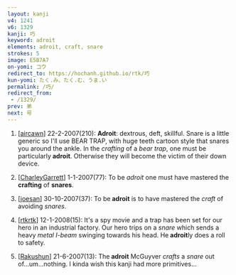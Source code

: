 ```yaml
---
layout: kanji
v4: 1241
v6: 1329
kanji: 巧
keyword: adroit
elements: adroit, craft, snare
strokes: 5
image: E5B7A7
on-yomi: コウ
redirect_to: https://hochanh.github.io/rtk/巧
kun-yomi: たく.み、たく.む、うま.い
permalink: /巧/
redirect_from:
 - /1329/
prev: 弟
next: 号
---
```


1) [<a href="http://kanji.koohii.com/profile/aircawn">aircawn</a>] 22-2-2007(210): <strong>Adroit</strong>: dextrous, deft, skillful. Snare is a little generic so I&#039;ll use BEAR TRAP, with huge teeth cartoon style that snares you around the ankle. In the <em>crafting</em> of a <em>bear trap</em>, one must be particularly<strong> adroit</strong>. Otherwise they will become the victim of their down device.

2) [<a href="http://kanji.koohii.com/profile/CharleyGarrett">CharleyGarrett</a>] 1-1-2007(77): To be <em>adroit</em> one must have mastered the <strong>crafting</strong> of <strong>snares</strong>.

3) [<a href="http://kanji.koohii.com/profile/joesan">joesan</a>] 30-10-2007(37): To be<strong> adroit</strong> is to have mastered the <em>craft</em> of avoiding <em>snares</em>.

4) [<a href="http://kanji.koohii.com/profile/rtkrtk">rtkrtk</a>] 12-1-2008(15): It&#039;s a spy movie and a trap has been set for our hero in an industrial factory. Our hero trips on a <em>snare</em> which sends a heavy <em>metal I-beam</em> swinging towards his head. He<strong> adroit</strong>ly does a roll to safety.

5) [<a href="http://kanji.koohii.com/profile/Rakushun">Rakushun</a>] 21-6-2007(13): The<strong> adroit</strong> McGuyver <em>crafts</em> a <em>snare</em> out of...um...nothing. I kinda wish this kanji had more primitives...

